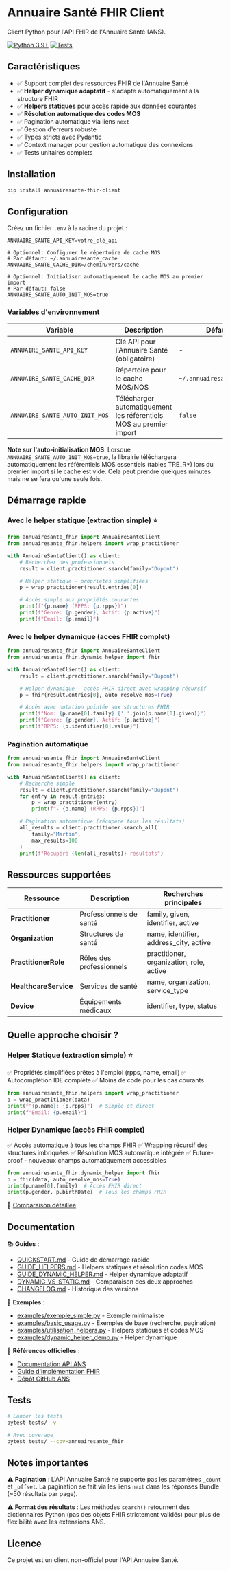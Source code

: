# Annuaire Santé FHIR Client

Client Python pour l'API FHIR de l'Annuaire Santé (ANS).

[![Python 3.9+](https://img.shields.io/badge/python-3.9+-blue.svg)](https://www.python.org/downloads/)
[![Tests](https://img.shields.io/badge/tests-passing-brightgreen.svg)]()

## Caractéristiques

- ✅ Support complet des ressources FHIR de l'Annuaire Santé
- ✅ **Helper dynamique adaptatif** - s'adapte automatiquement à la structure FHIR
- ✅ **Helpers statiques** pour accès rapide aux données courantes
- ✅ **Résolution automatique des codes MOS**
- ✅ Pagination automatique via liens `next`
- ✅ Gestion d'erreurs robuste
- ✅ Types stricts avec Pydantic
- ✅ Context manager pour gestion automatique des connexions
- ✅ Tests unitaires complets

## Installation

```bash
pip install annuairesante-fhir-client
```

## Configuration

Créez un fichier `.env` à la racine du projet :

```env
ANNUAIRE_SANTE_API_KEY=votre_clé_api

# Optionnel: Configurer le répertoire de cache MOS
# Par défaut: ~/.annuairesante_cache
ANNUAIRE_SANTE_CACHE_DIR=/chemin/vers/cache

# Optionnel: Initialiser automatiquement le cache MOS au premier import
# Par défaut: false
ANNUAIRE_SANTE_AUTO_INIT_MOS=true
```

### Variables d'environnement

| Variable | Description | Défaut |
|----------|-------------|--------|
| `ANNUAIRE_SANTE_API_KEY` | Clé API pour l'Annuaire Santé (obligatoire) | - |
| `ANNUAIRE_SANTE_CACHE_DIR` | Répertoire pour le cache MOS/NOS | `~/.annuairesante_cache` |
| `ANNUAIRE_SANTE_AUTO_INIT_MOS` | Télécharger automatiquement les référentiels MOS au premier import | `false` |

**Note sur l'auto-initialisation MOS**: Lorsque `ANNUAIRE_SANTE_AUTO_INIT_MOS=true`, la librairie téléchargera automatiquement les référentiels MOS essentiels (tables TRE_R*) lors du premier import si le cache est vide. Cela peut prendre quelques minutes mais ne se fera qu'une seule fois.

## Démarrage rapide

### Avec le helper statique (extraction simple) ⭐

```python
from annuairesante_fhir import AnnuaireSanteClient
from annuairesante_fhir.helpers import wrap_practitioner

with AnnuaireSanteClient() as client:
    # Rechercher des professionnels
    result = client.practitioner.search(family="Dupont")

    # Helper statique - propriétés simplifiées
    p = wrap_practitioner(result.entries[0])

    # Accès simple aux propriétés courantes
    print(f"{p.name} (RPPS: {p.rpps})")
    print(f"Genre: {p.gender}, Actif: {p.active}")
    print(f"Email: {p.email}")
```

### Avec le helper dynamique (accès FHIR complet)

```python
from annuairesante_fhir import AnnuaireSanteClient
from annuairesante_fhir.dynamic_helper import fhir

with AnnuaireSanteClient() as client:
    result = client.practitioner.search(family="Dupont")

    # Helper dynamique - accès FHIR direct avec wrapping récursif
    p = fhir(result.entries[0], auto_resolve_mos=True)

    # Accès avec notation pointée aux structures FHIR
    print(f"Nom: {p.name[0].family} {' '.join(p.name[0].given)}")
    print(f"Genre: {p.gender}, Actif: {p.active}")
    print(f"RPPS: {p.identifier[0].value}")
```

### Pagination automatique

```python
from annuairesante_fhir import AnnuaireSanteClient
from annuairesante_fhir.helpers import wrap_practitioner

with AnnuaireSanteClient() as client:
    # Recherche simple
    result = client.practitioner.search(family="Dupont")
    for entry in result.entries:
        p = wrap_practitioner(entry)
        print(f"- {p.name} (RPPS: {p.rpps})")

    # Pagination automatique (récupère tous les résultats)
    all_results = client.practitioner.search_all(
        family="Martin",
        max_results=100
    )
    print(f"Récupéré {len(all_results)} résultats")
```

## Ressources supportées

| Ressource | Description | Recherches principales |
|-----------|-------------|------------------------|
| **Practitioner** | Professionnels de santé | family, given, identifier, active |
| **Organization** | Structures de santé | name, identifier, address_city, active |
| **PractitionerRole** | Rôles des professionnels | practitioner, organization, role, active |
| **HealthcareService** | Services de santé | name, organization, service_type |
| **Device** | Équipements médicaux | identifier, type, status |

## Quelle approche choisir ?

### Helper Statique (extraction simple) ⭐
✅ Propriétés simplifiées prêtes à l'emploi (rpps, name, email)
✅ Autocomplétion IDE complète
✅ Moins de code pour les cas courants

```python
from annuairesante_fhir.helpers import wrap_practitioner
p = wrap_practitioner(data)
print(f"{p.name}: {p.rpps}")  # Simple et direct
print(f"Email: {p.email}")
```

### Helper Dynamique (accès FHIR complet)
✅ Accès automatique à tous les champs FHIR
✅ Wrapping récursif des structures imbriquées
✅ Résolution MOS automatique intégrée
✅ Future-proof - nouveaux champs automatiquement accessibles

```python
from annuairesante_fhir.dynamic_helper import fhir
p = fhir(data, auto_resolve_mos=True)
print(p.name[0].family)  # Accès FHIR direct
print(p.gender, p.birthDate)  # Tous les champs FHIR
```

📖 [Comparaison détaillée](DYNAMIC_VS_STATIC.md)

## Documentation

📚 **Guides** :
- [QUICKSTART.md](QUICKSTART.md) - Guide de démarrage rapide
- [GUIDE_HELPERS.md](GUIDE_HELPERS.md) - Helpers statiques et résolution codes MOS
- [GUIDE_DYNAMIC_HELPER.md](GUIDE_DYNAMIC_HELPER.md) - Helper dynamique adaptatif
- [DYNAMIC_VS_STATIC.md](DYNAMIC_VS_STATIC.md) - Comparaison des deux approches
- [CHANGELOG.md](CHANGELOG.md) - Historique des versions

📁 **Exemples** :
- [examples/exemple_simple.py](examples/exemple_simple.py) - Exemple minimaliste
- [examples/basic_usage.py](examples/basic_usage.py) - Exemples de base (recherche, pagination)
- [examples/utilisation_helpers.py](examples/utilisation_helpers.py) - Helpers statiques et codes MOS
- [examples/dynamic_helper_demo.py](examples/dynamic_helper_demo.py) - Helper dynamique

🔗 **Références officielles** :
- [Documentation API ANS](https://ansforge.github.io/annuaire-sante-fhir-documentation/)
- [Guide d'implémentation FHIR](https://interop.esante.gouv.fr/ig/fhir/annuaire/)
- [Dépôt GitHub ANS](https://github.com/ansforge/annuaire-sante-fhir-documentation)

## Tests

```bash
# Lancer les tests
pytest tests/ -v

# Avec coverage
pytest tests/ --cov=annuairesante_fhir
```

## Notes importantes

⚠️ **Pagination** : L'API Annuaire Santé ne supporte pas les paramètres `_count` et `_offset`. La pagination se fait via les liens `next` dans les réponses Bundle (~50 résultats par page).

⚠️ **Format des résultats** : Les méthodes `search()` retournent des dictionnaires Python (pas des objets FHIR strictement validés) pour plus de flexibilité avec les extensions ANS.

## Licence

Ce projet est un client non-officiel pour l'API Annuaire Santé.
